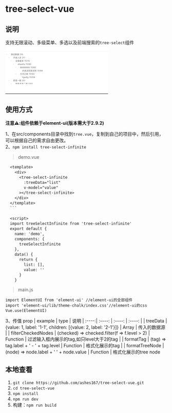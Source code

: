 # tree-select-vue

## 说明
支持无限滚动、多级菜单、多选以及前端搜索的```tree-select```组件 <br/>
![image](https://github.com/ashes167/tree-select-vue/blob/master/screenshot.gif)

## 使用方式
**注意⚠️:组件依赖于element-ui(版本需大于2.9.2)** <br/>

1、在src/components目录中找到```tree.vue```，复制到自己的项目中，然后引用，可以根据自己的需求自由更改。<br />
2、```npm install tree-select-infinite```
  > demo.vue
  ```
    <template>
      <div>
        <tree-select-infinite
          :treeData="list"
          v-model="value"
        ></tree-select-infinite>
      </div>
    </template>
    ```

    <script>
    import treeSelectInfinite from 'tree-select-infinite'
    export default {
      name: 'demo',
      components: {
        treeSelectInfinite
      },
      data() {
        return {
          list: [],
          value: ''
        }
      }
  ```
  > main.js
  ```
  import ElementUI from 'element-ui' //element-ui的全部组件
  import 'element-ui/lib/theme-chalk/index.css'//element-ui的css
  Vue.use(ElementUI)
  ```
3、传值
 prop | example | type | 说明
| :----:| :----: | :----: | :----: |
| treeData | {value: 1, label: '1-1', children: [{value: 2, label: '2-1'}]} | Array | 传入的数据源 |
| filterCheckedNodes | (checked) => checked.filter(f => f.level > 2) | Function | 过滤输入框内展示的tag,如只level大于2的tag |
| formatTag | (tag) => tag.label + ' - ' + tag.level | Function | 格式化展示的tag |
| formatTreeNode | (node) => node.label + ' ' + node.value | Function | 格式化展示的tree node



## 本地查看

1. ```git clone https://github.com/ashes167/tree-select-vue.git``` <br/>
2. ```cd tree-select-vue```
3. ```npm install```
4. ```npm run dev```
5. 构建：```npm run build```

  ```